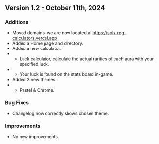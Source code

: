 ## Version 1.2 - October 11th, 2024

### Additions
- Moved domains: we are now located at https://sols-rng-calculators.vercel.app
- Added a Home page and directory.
- Added a new calculator:
- - Luck calculator, calculate the actual rarities of each aura with your specified luck.
- - Your luck is found on the stats board in-game.
- Added 2 new themes.
- - Pastel & Chrome.


### Bug Fixes
- Changelog now correctly shows chosen theme.

### Improvements
- No new improvements.
